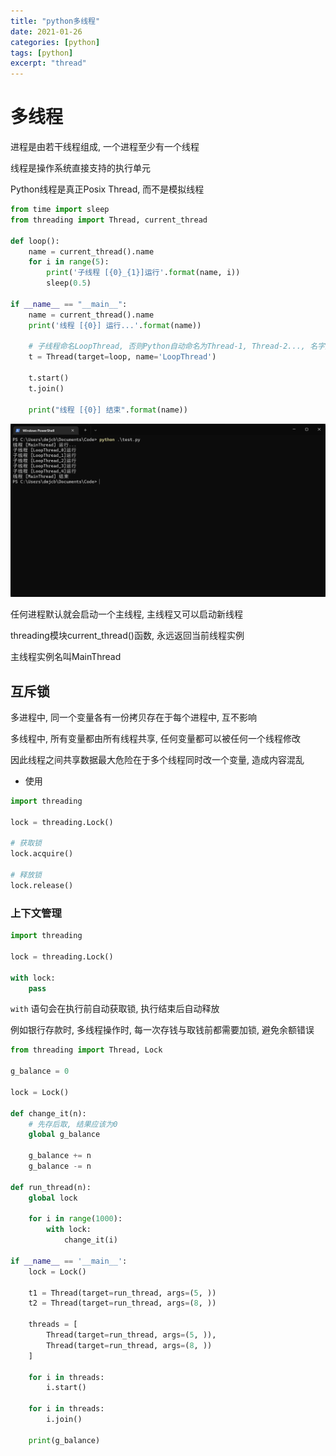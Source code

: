 ```yaml
---
title: "python多线程"
date: 2021-01-26
categories: [python]
tags: [python]
excerpt: "thread"
---
```


# 多线程

进程是由若干线程组成, 一个进程至少有一个线程

线程是操作系统直接支持的执行单元

Python线程是真正Posix Thread, 而不是模拟线程

```py
from time import sleep
from threading import Thread, current_thread

def loop():
    name = current_thread().name
    for i in range(5):
        print('子线程 [{0}_{1}]运行'.format(name, i))
        sleep(0.5)

if __name__ == "__main__":
    name = current_thread().name
    print('线程 [{0}] 运行...'.format(name))

    # 子线程命名LoopThread, 否则Python自动命名为Thread-1, Thread-2..., 名字无意义, 仅仅在打印时显示
    t = Thread(target=loop, name='LoopThread')

    t.start()
    t.join()

    print("线程 [{0}] 结束".format(name))
```

![](/assets/image/20241128_235439.jpg)

任何进程默认就会启动一个主线程, 主线程又可以启动新线程

threading模块current_thread()函数, 永远返回当前线程实例

主线程实例名叫MainThread

## 互斥锁

多进程中, 同一个变量各有一份拷贝存在于每个进程中, 互不影响

多线程中, 所有变量都由所有线程共享, 任何变量都可以被任何一个线程修改

因此线程之间共享数据最大危险在于多个线程同时改一个变量, 造成内容混乱

- 使用

```py
import threading

lock = threading.Lock()

# 获取锁
lock.acquire()

# 释放锁
lock.release()
```

### 上下文管理

```py
import threading

lock = threading.Lock()

with lock:
    pass
```

`with` 语句会在执行前自动获取锁, 执行结束后自动释放

例如银行存款时, 多线程操作时, 每一次存钱与取钱前都需要加锁, 避免余额错误

```py
from threading import Thread, Lock

g_balance = 0

lock = Lock()

def change_it(n):
    # 先存后取, 结果应该为0
    global g_balance

    g_balance += n
    g_balance -= n

def run_thread(n):
    global lock

    for i in range(1000):
        with lock:
            change_it(i)

if __name__ == '__main__':
    lock = Lock()

    t1 = Thread(target=run_thread, args=(5, ))
    t2 = Thread(target=run_thread, args=(8, ))

    threads = [
        Thread(target=run_thread, args=(5, )), 
        Thread(target=run_thread, args=(8, ))
    ]

    for i in threads:
        i.start()

    for i in threads:
        i.join()

    print(g_balance)
```